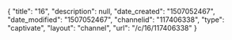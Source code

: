 {
    "title": "16",
    "description": null,
    "date_created": "1507052467",
    "date_modified": "1507052467",
    "channelid": "117406338",
    "type": "captivate",
    "layout": "channel",
    "url": "\/c\/16\/117406338"
}